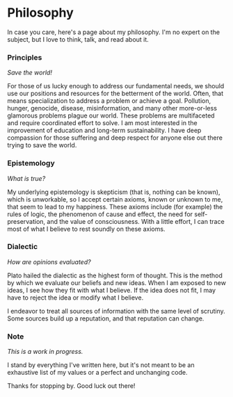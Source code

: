 # Philosophy

In case you care, here's a page about my philosophy.
I'm no expert on the subject, but I love to think, talk, and read about it.

### Principles
_Save the world!_

For those of us lucky enough to address our fundamental needs, we should use our positions and resources for the betterment of the world.
Often, that means specialization to address a problem or achieve a goal.
Pollution, hunger, genocide, disease, misinformation, and many other more-or-less glamorous problems plague our world.
These problems are multifaceted and require coordinated effort to solve.
I am most interested in the improvement of education and long-term sustainability.
I have deep compassion for those suffering and deep respect for anyone else out there trying to save the world.

### Epistemology
_What is true?_

My underlying epistemology is skepticism (that is, nothing can be known), which is unworkable, so I accept certain axioms, known or unknown to me, that seem to lead to my happiness.
These axioms include (for example) the rules of logic, the phenomenon of cause and effect, the need for self-preservation, and the value of consciousness.
With a little effort, I can trace most of what I believe to rest soundly on these axioms.

### Dialectic
_How are opinions evaluated?_

Plato hailed the dialectic as the highest form of thought.
This is the method by which we evaluate our beliefs and new ideas.
When I am exposed to new ideas, I see how they fit with what I believe.
If the idea does not fit, I may have to reject the idea or modify what I believe.

I endeavor to treat all sources of information with the same level of scrutiny.
Some sources build up a reputation, and that reputation can change.

### Note
_This is a work in progress._

I stand by everything I've written here, but it's not meant to be an exhaustive list of my values or a perfect and unchanging code.

Thanks for stopping by.
Good luck out there!


